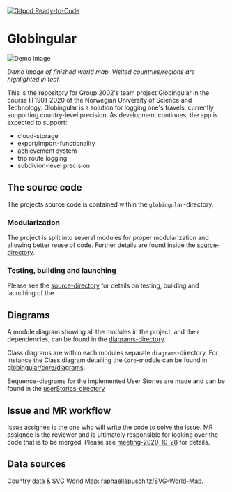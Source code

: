 [![Gitpod Ready-to-Code](https://img.shields.io/badge/Gitpod-Ready--to--Code-darkred?logo=gitpod)](https://gitpod.idi.ntnu.no/#https://gitlab.stud.idi.ntnu.no/it1901/groups-2020/gr2002/gr2002)

# Globingular
![Demo image](https://i.imgur.com/vvJMFYq.png)

*Demo image of finished world map. Visited countries/regions are highlighted in teal.*

This is the repository for Group 2002's team project Globingular in the course IT1901-2020 of the Norwegian University of Science and Technology. Globingular is a solution for logging one's travels, currently supporting country-level precision. As development continues, the app is expected to support:
- cloud-storage
- export/import-functionality
- achievement system
- trip route logging
- subdivion-level precision


## The source code

The projects source code is contained within the `globingular`-directory.


### Modularization

The project is split into several modules for proper modularization and allowing better reuse of code. Further details are found inside the [source-directory](/globingular).


### Testing, building and launching

Please see the [source-directory](/globingular) for details on testing, building and launching of the 


## Diagrams
A module diagram showing all the modules in the project, and their dependencies, can be found in the [diagrams-directory](/diagrams).

Class diagrams are within each modules separate `diagrams`-directory. For instance the Class diagram detailing the `Core`-module can be found in [globingular/core/diagrams](/globingular/core/diagrams).

Sequence-diagrams for the implemented User Stories are made and can be found in the [userStories-directory](/userStories)

## Issue and MR workflow

Issue assignee is the one who will write the code to solve the issue. MR assignee is the reviewer and is ultimately responsible for looking over the code that is to be merged. Please see [meeting-2020-10-28](https://gitlab.stud.idi.ntnu.no/it1901/groups-2020/gr2002/gr2002/-/wikis/Referat-2020-10-28) for details.

## Data sources
Country data & SVG World Map: [raphaellepuschitz/SVG-World-Map.](https://github.com/raphaellepuschitz/SVG-World-Map)

